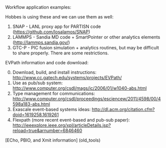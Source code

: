 Workflow application examples:

Hobbes is using these and we can use them as well:

1. SNAP - LANL proxy app for PARTISN code (https://github.com/losalamos/SNAP)
2. LAMMPS - Sandia MD code + SmartPointer or other analytics elements (http://lammps.sandia.gov/)
3. GTC-P - PIC fusion simulation + analytics routines, but may be difficult to share properly. There are some restrictions.

EVPath information and code download:

0. Download, build, and install instructions: http://www.cc.gatech.edu/systems/projects/EVPath/
1. Use as pub/sub system: http://www.computer.org/csdl/mags/ic/2006/01/w1040-abs.html
2. Type management for communications: http://www.computer.org/csdl/proceedings/esciencew/2011/4598/00/4598a183-abs.html
3. Exascale event-based systems ideas: http://dl.acm.org/citation.cfm?doid=1619258.1619261
4. Flexpath (more recent event-based and pub-sub paper): http://ieeexplore.ieee.org/xpl/articleDetails.jsp?reload=true&arnumber=6846460

[ECho, PBIO, and Xmit information] (old_tools)
